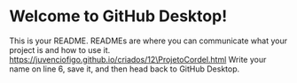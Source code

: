 # Welcome to GitHub Desktop!

This is your README. READMEs are where you can communicate what your project is and how to use it.
https://juvenciofigo.github.io/criados/12\ProjetoCordel.html
Write your name on line 6, save it, and then head back to GitHub Desktop.
